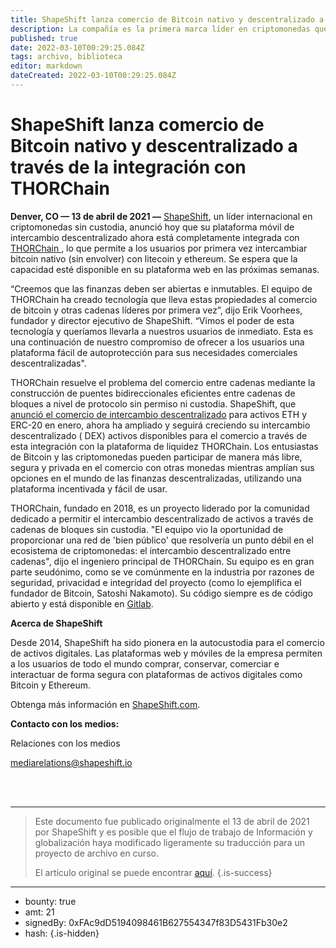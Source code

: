 ```yaml
---
title: ShapeShift lanza comercio de Bitcoin nativo y descentralizado a través de la integración con THORChain
description: La compañía es la primera marca líder en criptomonedas que ofrece a los usuarios acceso comercial descentralizado entre cadenas de bloques (sin KYC)
published: true
date: 2022-03-10T00:29:25.084Z
tags: archivo, biblioteca
editor: markdown
dateCreated: 2022-03-10T00:29:25.084Z
---
```


# ShapeShift lanza comercio de Bitcoin nativo y descentralizado a través de la integración con THORChain

**Denver, CO — 13 de abril de 2021 —** [ShapeShift](https://shapeshift.com/), un líder internacional en criptomonedas sin custodia, anunció hoy que su plataforma móvil de intercambio descentralizado ahora está completamente integrada con [THORChain ](https://thorchain.org/), lo que permite a los usuarios por primera vez intercambiar bitcoin nativo (sin envolver) con litecoin y ethereum. Se espera que la capacidad esté disponible en su plataforma web en las próximas semanas.<br/>

“Creemos que las finanzas deben ser abiertas e inmutables. El equipo de THORChain ha creado tecnología que lleva estas propiedades al comercio de bitcoin y otras cadenas líderes por primera vez”, dijo Erik Voorhees, fundador y director ejecutivo de ShapeShift. “Vimos el poder de esta tecnología y queríamos llevarla a nuestros usuarios de inmediato. Esta es una continuación de nuestro compromiso de ofrecer a los usuarios una plataforma fácil de autoprotección para sus necesidades comerciales descentralizadas".<br/>

THORChain resuelve el problema del comercio entre cadenas mediante la construcción de puentes bidireccionales eficientes entre cadenas de bloques a nivel de protocolo sin permiso ni custodia. ShapeShift, que [anunció el comercio de intercambio descentralizado](https://shapeshift.com/newsroom/shapeshift-integrates-dex) para activos ETH y ERC-20 en enero, ahora ha ampliado y seguirá creciendo su intercambio descentralizado ( DEX) activos disponibles para el comercio a través de esta integración con la plataforma de liquidez THORChain. Los entusiastas de Bitcoin y las criptomonedas pueden participar de manera más libre, segura y privada en el comercio con otras monedas mientras amplían sus opciones en el mundo de las finanzas descentralizadas, utilizando una plataforma incentivada y fácil de usar. 

THORChain, fundado en 2018, es un proyecto liderado por la comunidad dedicado a permitir el intercambio descentralizado de activos a través de cadenas de bloques sin custodia. "El equipo vio la oportunidad de proporcionar una red de 'bien público' que resolvería un punto débil en el ecosistema de criptomonedas: el intercambio descentralizado entre cadenas", dijo el ingeniero principal de THORChain. Su equipo es en gran parte seudónimo, como se ve comúnmente en la industria por razones de seguridad, privacidad e integridad del proyecto (como lo ejemplifica el fundador de Bitcoin, Satoshi Nakamoto). Su código siempre es de código abierto y está disponible en [Gitlab](https://gitlab.com/thorchain).<br/>

**Acerca de ShapeShift**<br/>

Desde 2014, ShapeShift ha sido pionera en la autocustodia para el comercio de activos digitales. Las plataformas web y móviles de la empresa permiten a los usuarios de todo el mundo comprar, conservar, comerciar e interactuar de forma segura con plataformas de activos digitales como Bitcoin y Ethereum.<br/>

Obtenga más información en [ShapeShift.com](https://shapeshift.com/).

**Contacto con los medios:**<br/>

Relaciones con los medios

[mediarelations@shapeshift.io](mailto:mediarelations@shapeshift.io)

<br/><br/>

---

> Este documento fue publicado originalmente el 13 de abril de 2021 por ShapeShift y es posible que el flujo de trabajo de Información y globalización haya modificado ligeramente su traducción para un proyecto de archivo en curso.
>
> El artículo original se puede encontrar [aquí](https://shapeshift.com/newsroom/shapeshift-launches-decentralized-native-bitcoin-trading-through-integration-with-thorchain).
{.is-success}

---

- bounty: true
- amt: 21
- signedBy: 0xFAc9dD5194098461B627554347f83D5431Fb30e2
- hash: 
{.is-hidden}